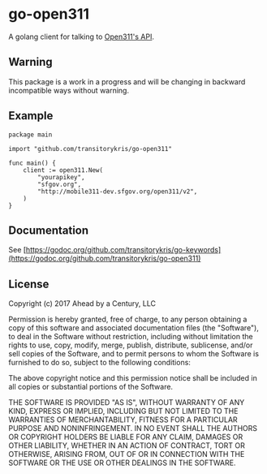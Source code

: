 # go-open311

A golang client for talking to [Open311's API](http://wiki.open311.org/GeoReport_v2/).

## Warning

This package is a work in a progress and will be changing in backward incompatible ways without warning.

## Example

```golang
package main

import "github.com/transitorykris/go-open311"

func main() {
    client := open311.New(
        "yourapikey",
        "sfgov.org",
        "http://mobile311-dev.sfgov.org/open311/v2",
    )
}
```

## Documentation

See [https://godoc.org/github.com/transitorykris/go-keywords](https://godoc.org/github.com/transitorykris/go-open311)

## License

Copyright (c) 2017 Ahead by a Century, LLC

Permission is hereby granted, free of charge, to any person obtaining a copy
of this software and associated documentation files (the "Software"), to deal
in the Software without restriction, including without limitation the rights
to use, copy, modify, merge, publish, distribute, sublicense, and/or sell
copies of the Software, and to permit persons to whom the Software is
furnished to do so, subject to the following conditions:

The above copyright notice and this permission notice shall be included in all
copies or substantial portions of the Software.

THE SOFTWARE IS PROVIDED "AS IS", WITHOUT WARRANTY OF ANY KIND, EXPRESS OR
IMPLIED, INCLUDING BUT NOT LIMITED TO THE WARRANTIES OF MERCHANTABILITY,
FITNESS FOR A PARTICULAR PURPOSE AND NONINFRINGEMENT. IN NO EVENT SHALL THE
AUTHORS OR COPYRIGHT HOLDERS BE LIABLE FOR ANY CLAIM, DAMAGES OR OTHER
LIABILITY, WHETHER IN AN ACTION OF CONTRACT, TORT OR OTHERWISE, ARISING FROM,
OUT OF OR IN CONNECTION WITH THE SOFTWARE OR THE USE OR OTHER DEALINGS IN THE
SOFTWARE.